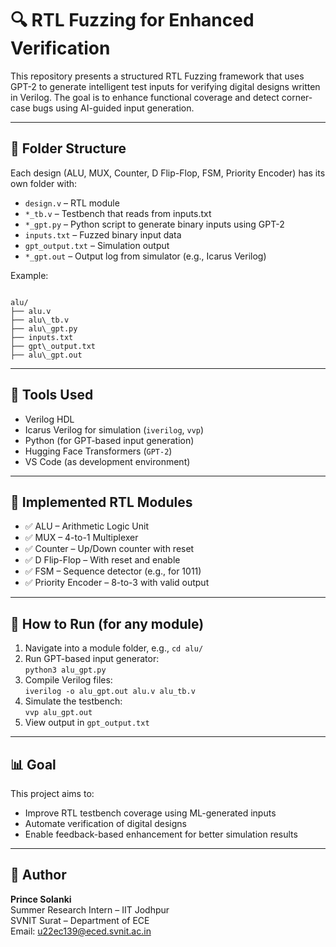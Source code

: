 # 🔍 RTL Fuzzing for Enhanced Verification

This repository presents a structured RTL Fuzzing framework that uses GPT-2 to generate intelligent test inputs for verifying digital designs written in Verilog. The goal is to enhance functional coverage and detect corner-case bugs using AI-guided input generation.

---

## 📁 Folder Structure

Each design (ALU, MUX, Counter, D Flip-Flop, FSM, Priority Encoder) has its own folder with:

- `design.v` – RTL module  
- `*_tb.v` – Testbench that reads from inputs.txt  
- `*_gpt.py` – Python script to generate binary inputs using GPT-2  
- `inputs.txt` – Fuzzed binary input data  
- `gpt_output.txt` – Simulation output  
- `*_gpt.out` – Output log from simulator (e.g., Icarus Verilog)

Example:
```

alu/
├── alu.v
├── alu\_tb.v
├── alu\_gpt.py
├── inputs.txt
├── gpt\_output.txt
├── alu\_gpt.out

```

---

## 🔧 Tools Used

- Verilog HDL
- Icarus Verilog for simulation (`iverilog`, `vvp`)
- Python (for GPT-based input generation)
- Hugging Face Transformers (`GPT-2`)
- VS Code (as development environment)

---

## 🧠 Implemented RTL Modules

- ✅ ALU – Arithmetic Logic Unit
- ✅ MUX – 4-to-1 Multiplexer
- ✅ Counter – Up/Down counter with reset
- ✅ D Flip-Flop – With reset and enable
- ✅ FSM – Sequence detector (e.g., for 1011)
- ✅ Priority Encoder – 8-to-3 with valid output

---

## 🚀 How to Run (for any module)

1. Navigate into a module folder, e.g., `cd alu/`
2. Run GPT-based input generator:  
   `python3 alu_gpt.py`
3. Compile Verilog files:  
   `iverilog -o alu_gpt.out alu.v alu_tb.v`
4. Simulate the testbench:  
   `vvp alu_gpt.out`
5. View output in `gpt_output.txt`

---

## 📊 Goal

This project aims to:
- Improve RTL testbench coverage using ML-generated inputs
- Automate verification of digital designs
- Enable feedback-based enhancement for better simulation results

---

## 👤 Author

**Prince Solanki**  
Summer Research Intern – IIT Jodhpur  
SVNIT Surat – Department of ECE  
Email: u22ec139@eced.svnit.ac.in 


